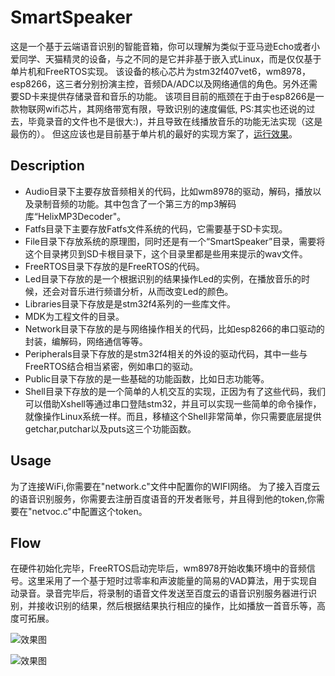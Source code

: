 # SmartSpeaker

这是一个基于云端语音识别的智能音箱，你可以理解为类似于亚马逊Echo或者小爱同学、天猫精灵的设备，与之不同的是它并非基于嵌入式Linux，而是仅仅基于单片机和FreeRTOS实现。
该设备的核心芯片为stm32f407vet6，wm8978，esp8266，这三者分别扮演主控，音频DA/ADC以及网络通信的角色。另外还需要SD卡来提供存储录音和音乐的功能。
该项目目前的瓶颈在于由于esp8266是一款物联网wifi芯片，其网络带宽有限，导致识别的速度偏低, PS:其实也还说的过去，毕竟录音的文件也不是很大:)，并且导致在线播放音乐的功能无法实现（这是最伤的）。
但这应该也是目前基于单片机的最好的实现方案了，[运行效果](https://www.bilibili.com/video/av50830592/ "一款基于stm32f4和esp8266实现的类似于天猫精灵的语音识别智能音箱")。

## Description

- Audio目录下主要存放音频相关的代码，比如wm8978的驱动，解码，播放以及录制音频的功能。其中包含了一个第三方的mp3解码库“HelixMP3Decoder"。
- Fatfs目录下主要存放Fatfs文件系统的代码，它需要基于SD卡实现。
- File目录下存放系统的原理图，同时还是有一个“SmartSpeaker”目录，需要将这个目录拷贝到SD卡根目录下，这个目录里都是些用来提示的wav文件。
- FreeRTOS目录下存放的是FreeRTOS的代码。
- Led目录下存放的是一个根据识别的结果操作Led的实例，在播放音乐的时候，还会对音乐进行频谱分析，从而改变Led的颜色。
- Libraries目录下存放是是stm32f4系列的一些库文件。
- MDK为工程文件的目录。
- Network目录下存放的是与网络操作相关的代码，比如esp8266的串口驱动的封装，编解码，网络通信等等。
- Peripherals目录下存放的是stm32f4相关的外设的驱动代码，其中一些与FreeRTOS结合相当紧密，例如串口的驱动。
- Public目录下存放的是一些基础的功能函数，比如日志功能等。
- Shell目录下存放的是一个简单的人机交互的实现，正因为有了这些代码，我们可以借助Xshell等通过串口登陆stm32，并且可以实现一些简单的命令操作，就像操作Linux系统一样。而且，移植这个Shell非常简单，你只需要底层提供getchar,putchar以及puts这三个功能函数。

## Usage
为了连接WiFi,你需要在"network.c"文件中配置你的WIFI网络。
为了接入百度云的语音识别服务，你需要去注册百度语音的开发者账号，并且得到他的token,你需要在"netvoc.c"中配置这个token。

## Flow
在硬件初始化完毕，FreeRTOS启动完毕后，wm8978开始收集环境中的音频信号。这里采用了一个基于短时过零率和声波能量的简易的VAD算法，用于实现自动录音。录音完毕后，将录制的语音文件发送至百度云的语音识别服务器进行识别，并接收识别的结果，然后根据结果执行相应的操作，比如播放一首音乐等，高度可拓展。

![效果图](https://github.com/terryqc/SmartSpeaker/blob/master/File/%E5%AE%9E%E7%89%A9%E5%9B%BE1.jpg)

![效果图](https://github.com/terryqc/SmartSpeaker/blob/master/File/%E5%AE%9E%E7%89%A9%E5%9B%BE2.jpg)